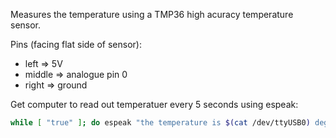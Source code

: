 Measures the temperature using a TMP36 high acuracy temperature sensor.

Pins (facing flat side of sensor):
  * left => 5V
  * middle => analogue pin 0
  * right => ground

Get computer to read out temperatuer every 5 seconds using espeak:
  ```bash
  while [ "true" ]; do espeak "the temperature is $(cat /dev/ttyUSB0) degrees celcius"; sleep 5; done
  ```